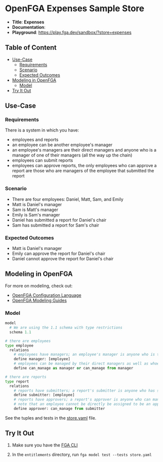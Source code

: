 # OpenFGA Expenses Sample Store

* **Title**: **Expenses** 
* **Documentation**:
* **Playground**: https://play.fga.dev/sandbox/?store=expenses

## Table of Content
- [Use-Case](#use-case)
  - [Requirements](#requirements)
  - [Scenario](#scenario)
  - [Expected Outcomes](#expected-outcomes)
- [Modeling in OpenFGA](#modeling-in-openfga)
  - [Model](#model)
- [Try It Out](#try-it-out)

## Use-Case

### Requirements

There is a system in which you have:

- employees and reports
- an employee can be another employee's manager
- an employee's managers are their direct managers and anyone who is a manager of one of their managers (all the way up the chain)
- employees can submit reports
- employees can approve reports, the only employees who can approve a report are those who are managers of the employee that submitted the report

### Scenario

- There are four employees: Daniel, Matt, Sam, and Emily
- Matt is Daniel's manager
- Sam is Matt's manager
- Emily is Sam's manager
- Daniel has submitted a report for Daniel's chair
- Sam has submitted a report for Sam's chair

### Expected Outcomes

- Matt is Daniel's manager
- Emily can approve the report for Daniel's chair
- Daniel cannot approve the report for Daniel's chair

## Modeling in OpenFGA

For more on modeling, check out:
- [OpenFGA Configuration Language](https://openfga.dev/docs/configuration-language)
- [OpenFGA Modeling Guides](https://openfga.dev/docs/modeling)

### Model
```python
model
  # We are using the 1.1 schema with type restrictions
  schema 1.1

# there are employees
type employee
  relations
    # employees have managers; an employee's manager is anyone who is their direct manager
    define manager: [employee]
    # employees can be managed by their direct managers as well as whoever can manage their direct managers
    define can_manage as manager or can_manage from manager

# there are reports
type report
  relations
    # reports have submitters; a report's submitter is anyone who has submitted the report
    define submitter: [employee]
    # reports have approvers; a report's approver is anyone who can manage the submitter of the report
    # note that an employee cannot be directly be assigned to be an approver
    define approver: can_manage from submitter
```

See the tuples and tests in the [store.yaml](./store.fga.yaml) file.

## Try It Out

1. Make sure you have the [FGA CLI](https://github.com/openfga/cli/?tab=readme-ov-file#installation)

2. In the `entitlements` directory, run `fga model test --tests store.yaml`
